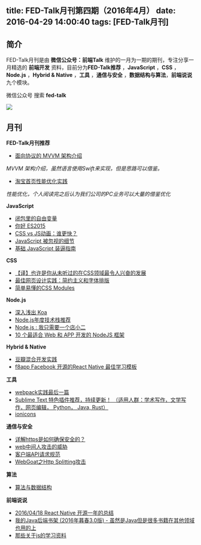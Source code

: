 title: FED-Talk月刊第四期（2016年4月）
date: 2016-04-29 14:00:40
tags: [FED-Talk月刊]
---

## 简介

FED-Talk月刊是由 **微信公众号：前端Talk** 维护的一月为一期的期刊，专注分享一月精选的 **前端开发** 资料，目前分为**FED-Talk推荐** ，**JavaScript** ，**CSS** ，**Node.js** ，**Hybrid & Native** ，**工具** ，**通信与安全** ，**数据结构与算法**，**前端说说** 九个模块。

微信公众号 搜索 **fed-talk**

![](https://raw.githubusercontent.com/mulgore/mulgore.github.io/master/preimgs/sand-dunes-691431_640.jpg)

## 月刊

**FED-Talk月刊推荐**

- [面向协议的 MVVM 架构介绍](https://realm.io/cn/news/doios-natasha-murashev-protocol-oriented-mvvm/)

*MVVM 架构介绍，虽然语言使用Swift来实现，但是思路可以借鉴。*

- [淘宝首页性能优化实践](http://www.barretlee.com/blog/2016/04/01/optimization-in-taobao-homepage/)

*性能优化，个人阅读完之后认为我们公司的PC业务可以大量的借鉴优化*

**JavaScript**

- [闭包里的自由变量](https://zhuanlan.zhihu.com/p/20658538)
- [你好 ES2015](http://jinlong.github.io/2016/04/09/Say-Hello-To-ES2015/)
- [CSS vs JS动画：谁更快？](http://zencode.in/19.CSS-vs-JS%E5%8A%A8%E7%94%BB%EF%BC%9A%E8%B0%81%E6%9B%B4%E5%BF%AB%EF%BC%9F.html)
- [JavaScript 被忽视的细节](http://www.barretlee.com/blog/2016/04/18/javascript-detail/)
- [基础 JavaScript 装逼指南](https://annatarhe.github.io/2016/04/19/hack-js-code.html)

**CSS**

- [【译】也许是你从未听过的在CSS领域最令人兴奋的发展](http://www.jqsite.com/notes/1604109666.html)
- [最佳网页设计实践：简约主义和字体排版](http://www.ui.cn/detail/118664.html)
- [简单易懂的CSS Modules](http://acgtofe.com/posts/2016/04/css-modules-made-simple)

**Node.js**

- [深入浅出 Koa](https://github.com/berwin/Blog/issues/8)
- [Node.js年度技术栈推荐](https://github.com/nodeonly/stack)
- [Node.js : 我只需要一个店小二](http://mp.weixin.qq.com/s?__biz=MzAxOTc0NzExNg==&mid=2665513044&idx=1&sn=9b8526e9d641b970ee5ddac02dae3c57#rd)
- [10 个最适合 Web 和 APP 开发的 NodeJS 框架](http://www.58maisui.com/2016/04/27/article-29/)

**Hybrid & Native**

- [豆瓣混合开发实践](http://lincode.github.io/Hybrid-Rexxar)
- [f8app Facebook 开源的React Native 最佳学习模板](https://github.com/fbsamples/f8app)

**工具**

- [webpack实践最后一篇 ](https://github.com/icepy/_posts/issues/34)
- [Sublime Text 特色插件推荐，持续更新！ （适用人群：学术写作，文学写作，网页编辑， Python， Java, Rust）](https://www.scislab.com/blog/sublime-text-te-se-cha-jian-tui-jian-gua-yong-ren-qun-python-java/)
- [ionicons](http://ionicons.com/)

**通信与安全**

- [详解https是如何确保安全的？](http://www.wxtlife.com/2016/03/27/%E8%AF%A6%E8%A7%A3https%E6%98%AF%E5%A6%82%E4%BD%95%E7%A1%AE%E4%BF%9D%E5%AE%89%E5%85%A8%E7%9A%84%EF%BC%9F/)
- [web中间人攻击的威胁](https://www.zhuyingda.com/blog/article.html?id=7)
- [客户端API请求规范](http://blog.12xiaoshi.com/2016/03/31/tech/api-constraint_design/)
- [WebGoat之Http Splitting攻击](http://qimingyu.github.io/2016/04/18/Webgoat%E4%B9%8BHttp%20Splitting%E6%94%BB%E5%87%BB/)

**算法**

- [算法与数据结构](https://github.com/ty4z2008/Qix/blob/master/algorithm.md)

**前端说说**

- [2016/04/18 React Native 开源一年的总结](https://github.com/gaohailang/blog/issues/23)
- [我的Java后端书架 (2016年暮春3.0版) - 虽然是Java但是很多书籍在其他领域也用的上](http://calvin1978.blogcn.com/articles/javabookshelf.html)
- [那些关于js的学习资料](https://annatarhe.github.io/2016/03/20/learning-resources-about-js.html)